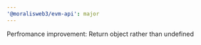 ```yaml
---
'@moralisweb3/evm-api': major
---
```


Perfromance improvement: Return object rather than undefined
